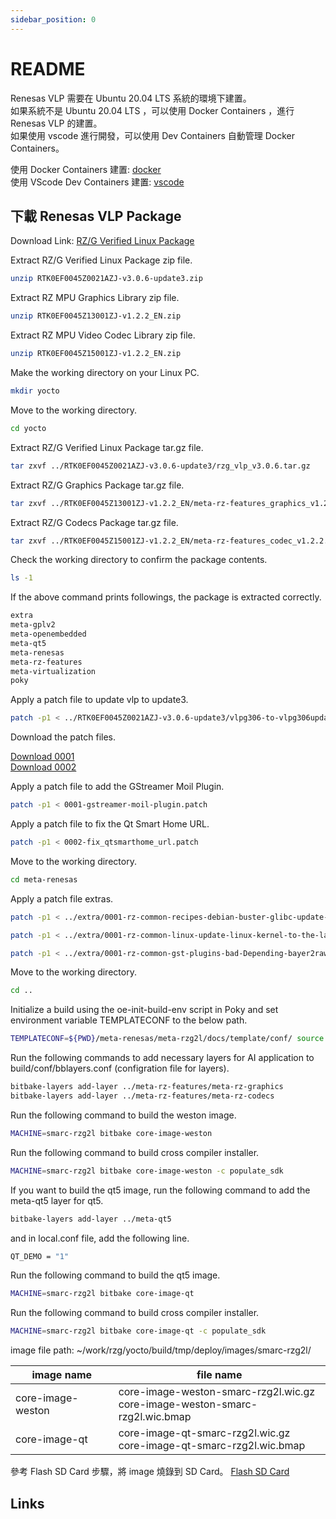 ```yaml
---
sidebar_position: 0
---
```


# README

Renesas VLP 需要在 Ubuntu 20.04 LTS 系統的環境下建置。  
如果系統不是 Ubuntu 20.04 LTS ，可以使用 Docker Containers ，進行 Renesas VLP 的建置。  
如果使用 vscode 進行開發，可以使用 Dev Containers 自動管理 Docker Containers。  

使用 Docker Containers 建置:
[docker](../general/docker/docker.md)  
使用 VScode Dev Containers 建置:
[vscode](../general/docker/vscode.md)  

## 下載 Renesas VLP Package

Download Link:
[RZ/G Verified Linux Package](https://www.renesas.com/en/products/microcontrollers-microprocessors/rz-mpus/rzg-linux-platform/rzg-marketplace/verified-linux-package/rzg-verified-linux-package)

Extract RZ/G Verified Linux Package zip file.

```bash title="dir: ~/work/rzg"
unzip RTK0EF0045Z0021AZJ-v3.0.6-update3.zip
```

Extract RZ MPU Graphics Library zip file.

```bash title="dir: ~/work/rzg"
unzip RTK0EF0045Z13001ZJ-v1.2.2_EN.zip
```

Extract RZ MPU Video Codec Library zip file.

```bash title="dir: ~/work/rzg"
unzip RTK0EF0045Z15001ZJ-v1.2.2_EN.zip
```

Make the working directory on your Linux PC.

```bash title="dir: ~/work/rzg"
mkdir yocto
```

Move to the working directory.

```bash title="dir: ~/work/rzg/yocto"
cd yocto
```

Extract RZ/G Verified Linux Package tar.gz file.

```bash title="dir: ~/work/rzg/yocto"
tar zxvf ../RTK0EF0045Z0021AZJ-v3.0.6-update3/rzg_vlp_v3.0.6.tar.gz
```

Extract RZ/G Graphics Package tar.gz file.

```bash title="dir: ~/work/rzg/yocto"
tar zxvf ../RTK0EF0045Z13001ZJ-v1.2.2_EN/meta-rz-features_graphics_v1.2.2.tar.gz
```

Extract RZ/G Codecs Package tar.gz file.

```bash title="dir: ~/work/rzg/yocto"
tar zxvf ../RTK0EF0045Z15001ZJ-v1.2.2_EN/meta-rz-features_codec_v1.2.2.tar.gz
```

Check the working directory to confirm the package contents.

```bash title="dir: ~/work/rzg/yocto"
ls -1
```

If the above command prints followings, the package is extracted correctly.

```bash title="dir: ~/work/rzg/yocto"
extra
meta-gplv2
meta-openembedded
meta-qt5
meta-renesas
meta-rz-features
meta-virtualization
poky
```

Apply a patch file to update vlp to update3.

```bash title="dir: ~/work/rzg/yocto"
patch -p1 < ../RTK0EF0045Z0021AZJ-v3.0.6-update3/vlpg306-to-vlpg306update3.patch
```

Download the patch files.

[Download 0001](../file/0001-gstreamer-moil-plugin.patch)  
[Download 0002](../file/0002-fix_qtsmarthome_url.patch)  

Apply a patch file to add the GStreamer Moil Plugin.

```bash title="dir: ~/work/rzg/yocto"
patch -p1 < 0001-gstreamer-moil-plugin.patch
```

Apply a patch file to fix the Qt Smart Home URL.

```bash title="dir: ~/work/rzg/yocto"
patch -p1 < 0002-fix_qtsmarthome_url.patch
```

Move to the working directory.

```bash title="dir: ~/work/rzg/yocto"
cd meta-renesas
```

Apply a patch file extras.

```bash title="dir: ~/work/rzg/yocto/meta-renesas"
patch -p1 < ../extra/0001-rz-common-recipes-debian-buster-glibc-update-to-v2.2.patch
```

```bash title="dir: ~/work/rzg/yocto/meta-renesas"
patch -p1 < ../extra/0001-rz-common-linux-update-linux-kernel-to-the-latest-re.patch
```

```bash title="dir: ~/work/rzg/yocto/meta-renesas"
patch -p1 < ../extra/0001-rz-common-gst-plugins-bad-Depending-bayer2raw-if-lay.patch
```

Move to the working directory.

```bash title="dir: ~/work/rzg/yocto/meta-renesas"
cd ..
```

Initialize a build using the oe-init-build-env script in Poky and set environment variable TEMPLATECONF to the below path.

```bash title="dir: ~/work/rzg/yocto"
TEMPLATECONF=${PWD}/meta-renesas/meta-rzg2l/docs/template/conf/ source poky/oe-init-build-env build
```

Run the following commands to add necessary layers for AI application to build/conf/bblayers.conf (configration file for layers).

```bash title="dir: ~/work/rzg/yocto/build"
bitbake-layers add-layer ../meta-rz-features/meta-rz-graphics
bitbake-layers add-layer ../meta-rz-features/meta-rz-codecs
```

Run the following command to build the weston image.

```bash title="dir: ~/work/rzg/yocto/build"
MACHINE=smarc-rzg2l bitbake core-image-weston
```

Run the following command to build cross compiler installer.

```bash title="dir: ~/work/rzg/yocto/build"
MACHINE=smarc-rzg2l bitbake core-image-weston -c populate_sdk
```

If you want to build the qt5 image, run the following command to add the meta-qt5 layer for qt5.

```bash title="dir: ~/work/rzg/yocto/build"
bitbake-layers add-layer ../meta-qt5
```

and in local.conf file, add the following line.

```bash title="file: ~/work/rzg/yocto/build/conf/local.conf"
QT_DEMO = "1"
```

Run the following command to build the qt5 image.

```bash title="dir: ~/work/rzg/yocto/build"
MACHINE=smarc-rzg2l bitbake core-image-qt
```

Run the following command to build cross compiler installer.

```bash title="dir: ~/work/rzg/yocto/build"
MACHINE=smarc-rzg2l bitbake core-image-qt -c populate_sdk
```

image file path: ~/work/rzg/yocto/build/tmp/deploy/images/smarc-rzg2l/

image name | file name
--- | ---
core-image-weston | core-image-weston-smarc-rzg2l.wic.gz <br/> core-image-weston-smarc-rzg2l.wic.bmap
core-image-qt | core-image-qt-smarc-rzg2l.wic.gz <br/> core-image-qt-smarc-rzg2l.wic.bmap

參考 Flash SD Card 步驟，將 image 燒錄到 SD Card。
[Flash SD Card](../general/flash-sdcard.md)

## Links
